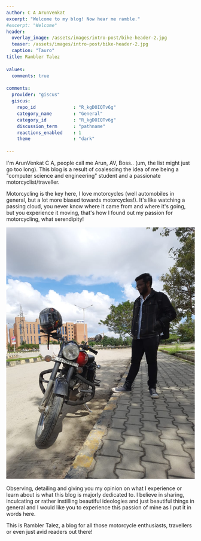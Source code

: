 ```yaml
---
author: C A ArunVenkat
excerpt: "Welcome to my blog! Now hear me ramble."
#excerpt: "Welcome"
header:
  overlay_image: /assets/images/intro-post/bike-header-2.jpg
  teaser: /assets/images/intro-post/bike-header-2.jpg
  caption: "Tauro"
title: Rambler Talez

values:
  comments: true

comments:
  provider: "giscus"
  giscus:
    repo_id              : "R_kgDOIQTv6g"
    category_name        : "General"
    category_id          : "R_kgDOIQTv6g"
    discussion_term      : "pathname"
    reactions_enabled    : 1
    theme                : "dark"
      
---
```



I'm ArunVenkat C A, people call me Arun, AV, Boss.. (um, the list might just go too long).
This blog is a result of coalescing the idea of me being a "computer science and engineering" student and a passionate motorcyclist/traveller.


Motorcycling is the key here, I love motorcycles (well automobiles in general, but a lot more biased towards motorcycles!).
It's like watching a passing cloud, you never know where it came from and where it's going, but you experience it moving,
that's how I found out my passion for motorcycling, what serendipity!

![](/assets/images/intro-post/me-and-bike.jpeg)

Observing, detailing and giving you my opinion on what I experience or learn about is what this blog is majorly dedicated to.
I believe in sharing, inculcating or rather instilling beautiful ideologies and just beautiful things in general and I would like you to experience this passion of mine as I put it in words here.


This is Rambler Talez, a blog for all those motorcycle enthusiasts, travellers or even just avid readers out there!
